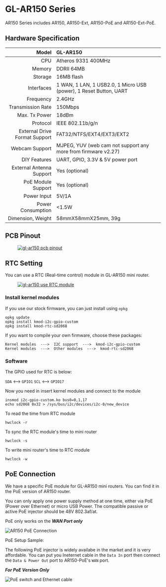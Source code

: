 # 	GL-AR150 Series

AR150 Series includes AR150, AR150-Ext, AR150-PoE and AR150-Ext-PoE.

## Hardware Specification

|                         Model | GL-AR150                                                     |
| ----------------------------: | :----------------------------------------------------------- |
|                           CPU | Atheros 9331 400MHz                                          |
|                        Memory | DDRII 64MB                                                   |
|                       Storage | 16MB flash                                                   |
|                    Interfaces | 1 WAN, 1 LAN, 1 USB2.0, 1 Micro USB (power), 1 Reset Button, UART |
|                     Frequency | 2.4GHz                                                       |
|             Transmission Rate | 150Mbps                                                      |
|                 Max. Tx Power | 18dBm                                                        |
|                      Protocol | IEEE 802.11b/g/n                                             |
| External Drive Format Support | FAT32/NTFS/EXT4/EXT3/EXT2                                    |
|                Webcam Support | MJPEG, YUV (web cam not support any more from firmware v2.27) |
|                  DIY Features | UART, GPIO,  3.3V & 5V power port                            |
|      External Antenna Support | Yes (optional)                                               |
|            PoE Module Support | Yes (optional)                                               |
|                   Power Input | 5V/1A                                                        |
|             Power Consumption | <1.5W                                                        |
|             Dimension, Weight | 58mmX58mmX25mm, 39g                                          |



## PCB Pinout

<div class="gl-lightbox" itemscope itemtype="http://schema.org/ImageGallery">
  <figure itemprop="associatedMedia" itemscope itemtype="http://schema.org/ImageObject">
    <a href="https://static.gl-inet.com/docs/en/2.x/hardware/ar150/src/AR150-V4.4-PINOUT.jpg" itemprop="contentUrl" data-size="960x720">
      <img src="https://static.gl-inet.com/docs/en/2.x/hardware/ar150/src/AR150-V4.4-PINOUT.jpg" itemprop="thumbnail" alt="gl-ar150 pcb pinout" loading="lazy" />
    </a>
  </figure>
</div>

## RTC Setting

You can use a RTC (Real-time control) module in GL-AR150 mini router.

<div class="gl-lightbox" itemscope itemtype="http://schema.org/ImageGallery">
  <figure itemprop="associatedMedia" itemscope itemtype="http://schema.org/ImageObject">
    <a href="https://static.gl-inet.com/docs/en/2.x/hardware/ar150/src/rtc_1200x1200.jpg" itemprop="contentUrl" data-size="786x478">
      <img src="https://static.gl-inet.com/docs/en/2.x/hardware/ar150/src/rtc_1200x1200.jpg" itemprop="thumbnail" alt="gl-ar150 use RTC module" loading="lazy" />
    </a>
  </figure>
</div>

### Install kernel modules

If you use our stock firmware, you can just install using `opkg`

```
opkg update
opkg install kmod-i2c-gpio-custom
opkg install kmod-rtc-sd2068
```

If you want to compile your own firmware, choose these packages:

```
Kernel modules  --->  I2C support  --->  kmod-i2c-gpio-custom
Kernel modules  --->  Other modules  --->  kmod-rtc-sd2068
```

### Software

The GPIO used for RTC is below:

`SDA` <--> `GPIO1`
`SCL` <--> `GPIO17`

Now you need in insert kernel modules and connect to the module

```
insmod i2c-gpio-custom.ko bus0=0,1,17
echo sd2068 0x32 > /sys/bus/i2c/devices/i2c-0/new_device
```

To read the time from RTC module

```
hwclock -r
```

To sync the RTC module's time to mini router

```
hwclock -s
```

To write mini router's time to RTC module

```
hwclock -w
```





## PoE Connection

We have a specific PoE module for GL-AR150 mini routers. You can find it in the PoE version of AR150 router.

You can only apply one power supply method at one time, either via PoE (Power over Ethernet) or micro USB Power. The compatible passive or active PoE injector should be 48V 802.3af/at.

PoE only works on the ***WAN Port only***



![AR150 PoE Connection](https://static.gl-inet.com/docs/en/2.x/hardware/ar150/src/AR150-PoE_setup.png)



PoE Setup Sample: 

The following PoE injector is widely availabe in the market and it is very affordable. You can put you Ineternet cable in the `Data In` port then connect the `Data & Power Out` port to AR150-PoE's `WAN` port.

***For PoE Version Only***

![PoE switch and Ethernet cable](https://static.gl-inet.com/docs/en/2.x/hardware/ar150/src/white_1000x1000_PoE_2.jpg) 







